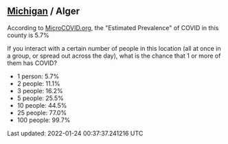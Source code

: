 
## [Michigan](/united-states/michigan) / Alger

According to [MicroCOVID.org](http://microcovid.org),
the "Estimated Prevalence" of COVID in this county is 5.7%

If you interact with a certain number of people in this location
(all at once in a group, or spread out across the day), what is the chance that
1 or more of them has COVID?

- 1 person: 5.7%
- 2 people: 11.1%
- 3 people: 16.2%
- 5 people: 25.5%
- 10 people: 44.5%
- 25 people: 77.0%
- 100 people: 99.7%

Last updated: 2022-01-24 00:37:37.241216 UTC
